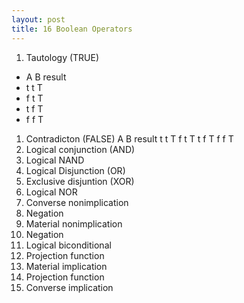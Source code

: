```yaml
---
layout: post
title: 16 Boolean Operators
---
```


1. Tautology (TRUE)
* A B result
* t t T
* f t T
* t f T
* f f T

1. Contradicton (FALSE)
A B result
t t T
f t T
t f T
f f T
1. Logical conjunction (AND)
1. Logical NAND
1. Logical Disjunction (OR)
1. Exclusive disjuntion (XOR)
1. Logical NOR
1. Converse nonimplication
1. Negation
1. Material nonimplication
1. Negation
1. Logical biconditional
1. Projection function
1. Material implication
1. Projection function
1. Converse implication

